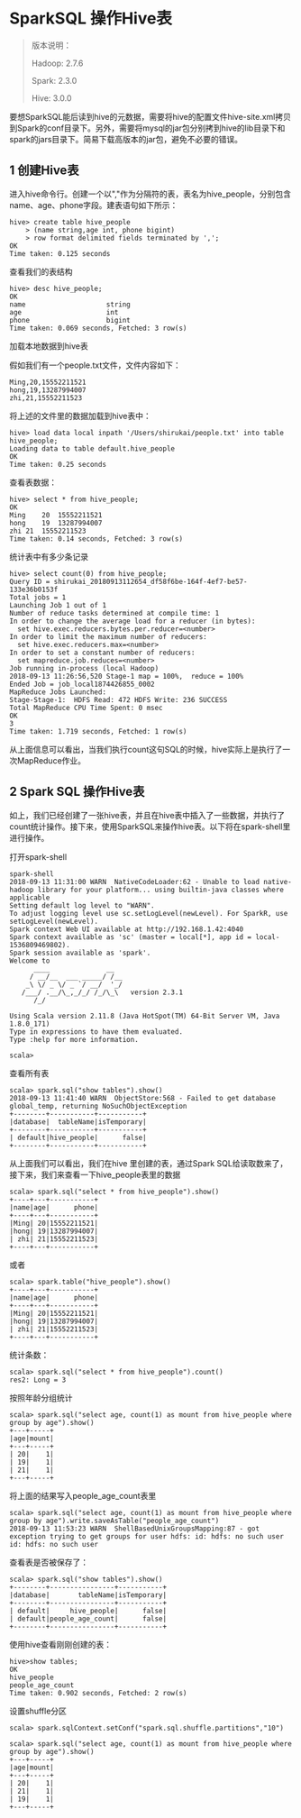 # SparkSQL 操作Hive表

> 版本说明：
>
> Hadoop: 2.7.6
>
> Spark: 2.3.0
>
> Hive: 3.0.0

要想SparkSQL能后读到hive的元数据，需要将hive的配置文件hive-site.xml拷贝到Spark的conf目录下。另外，需要将mysql的jar包分别拷到hive的lib目录下和spark的jars目录下。简易下载高版本的jar包，避免不必要的错误。

## 1 创建Hive表

进入hive命令行。创建一个以","作为分隔符的表，表名为hive_people，分别包含name、age、phone字段。建表语句如下所示：

```shell
hive> create table hive_people
    > (name string,age int, phone bigint)
    > row format delimited fields terminated by ',';
OK
Time taken: 0.125 seconds
```

查看我们的表结构

```shell
hive> desc hive_people;
OK
name                	string              	                    
age                 	int                 	                    
phone               	bigint              	                    
Time taken: 0.069 seconds, Fetched: 3 row(s)
```

加载本地数据到hive表

假如我们有一个people.txt文件，文件内容如下：

```
Ming,20,15552211521
hong,19,13287994007
zhi,21,15552211523
```

将上述的文件里的数据加载到hive表中：

```shell
hive> load data local inpath '/Users/shirukai/people.txt' into table hive_people;
Loading data to table default.hive_people
OK
Time taken: 0.25 seconds
```

查看表数据：

```
hive> select * from hive_people;
OK
Ming	20	15552211521
hong	19	13287994007
zhi	21	15552211523
Time taken: 0.14 seconds, Fetched: 3 row(s)
```

统计表中有多少条记录

```shell
hive> select count(0) from hive_people;
Query ID = shirukai_20180913112654_df58f6be-164f-4ef7-be57-133e36b0153f
Total jobs = 1
Launching Job 1 out of 1
Number of reduce tasks determined at compile time: 1
In order to change the average load for a reducer (in bytes):
  set hive.exec.reducers.bytes.per.reducer=<number>
In order to limit the maximum number of reducers:
  set hive.exec.reducers.max=<number>
In order to set a constant number of reducers:
  set mapreduce.job.reduces=<number>
Job running in-process (local Hadoop)
2018-09-13 11:26:56,520 Stage-1 map = 100%,  reduce = 100%
Ended Job = job_local1874426855_0002
MapReduce Jobs Launched: 
Stage-Stage-1:  HDFS Read: 472 HDFS Write: 236 SUCCESS
Total MapReduce CPU Time Spent: 0 msec
OK
3
Time taken: 1.719 seconds, Fetched: 1 row(s)
```

从上面信息可以看出，当我们执行count这句SQL的时候，hive实际上是执行了一次MapReduce作业。

## 2 Spark SQL 操作Hive表

如上，我们已经创建了一张hive表，并且在hive表中插入了一些数据，并执行了count统计操作。接下来，使用SparkSQL来操作hive表。以下将在spark-shell里进行操作。

打开spark-shell

```shell
spark-shell
2018-09-13 11:31:00 WARN  NativeCodeLoader:62 - Unable to load native-hadoop library for your platform... using builtin-java classes where applicable
Setting default log level to "WARN".
To adjust logging level use sc.setLogLevel(newLevel). For SparkR, use setLogLevel(newLevel).
Spark context Web UI available at http://192.168.1.42:4040
Spark context available as 'sc' (master = local[*], app id = local-1536809469802).
Spark session available as 'spark'.
Welcome to
      ____              __
     / __/__  ___ _____/ /__
    _\ \/ _ \/ _ `/ __/  '_/
   /___/ .__/\_,_/_/ /_/\_\   version 2.3.1
      /_/
         
Using Scala version 2.11.8 (Java HotSpot(TM) 64-Bit Server VM, Java 1.8.0_171)
Type in expressions to have them evaluated.
Type :help for more information.

scala> 
```

查看所有表

```shell
scala> spark.sql("show tables").show()
2018-09-13 11:41:40 WARN  ObjectStore:568 - Failed to get database global_temp, returning NoSuchObjectException
+--------+-----------+-----------+
|database|  tableName|isTemporary|
+--------+-----------+-----------+
| default|hive_people|      false|
+--------+-----------+-----------+
```

从上面我们可以看出，我们在hive 里创建的表，通过Spark SQL给读取数来了，接下来，我们来查看一下hive_people表里的数据

```shell
scala> spark.sql("select * from hive_people").show()
+----+---+-----------+
|name|age|      phone|
+----+---+-----------+
|Ming| 20|15552211521|
|hong| 19|13287994007|
| zhi| 21|15552211523|
+----+---+-----------+
```

或者

```shell
scala> spark.table("hive_people").show()
+----+---+-----------+
|name|age|      phone|
+----+---+-----------+
|Ming| 20|15552211521|
|hong| 19|13287994007|
| zhi| 21|15552211523|
+----+---+-----------+
```

统计条数：

```shell
scala> spark.sql("select * from hive_people").count()
res2: Long = 3
```

按照年龄分组统计

```shell
scala> spark.sql("select age, count(1) as mount from hive_people where group by age").show()
+---+-----+
|age|mount|
+---+-----+
| 20|    1|
| 19|    1|
| 21|    1|
+---+-----+
```

将上面的结果写入people_age_count表里

```shell
scala> spark.sql("select age, count(1) as mount from hive_people where group by age").write.saveAsTable("people_age_count")
2018-09-13 11:53:23 WARN  ShellBasedUnixGroupsMapping:87 - got exception trying to get groups for user hdfs: id: hdfs: no such user
id: hdfs: no such user
```

查看表是否被保存了：

```shell
scala> spark.sql("show tables").show()
+--------+----------------+-----------+
|database|       tableName|isTemporary|
+--------+----------------+-----------+
| default|     hive_people|      false|
| default|people_age_count|      false|
+--------+----------------+-----------+
```

使用hive查看刚刚创建的表：

```shell
hive>show tables;
OK
hive_people
people_age_count
Time taken: 0.902 seconds, Fetched: 2 row(s)
```

设置shuffle分区

```shell
scala> spark.sqlContext.setConf("spark.sql.shuffle.partitions","10")

scala> spark.sql("select age, count(1) as mount from hive_people where group by age").show()
+---+-----+
|age|mount|
+---+-----+
| 20|    1|
| 21|    1|
| 19|    1|
+---+-----+
```

